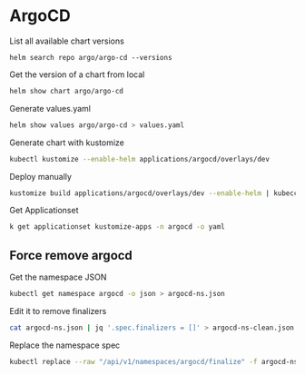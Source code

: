 # ArgoCD

List all available chart versions
```
helm search repo argo/argo-cd --versions
```

Get the version of a chart from local
```sh
helm show chart argo/argo-cd
```

Generate values.yaml
```sh
helm show values argo/argo-cd > values.yaml
```


Generate chart with kustomize
```sh
kubectl kustomize --enable-helm applications/argocd/overlays/dev
```

Deploy manually
```sh
kustomize build applications/argocd/overlays/dev --enable-helm | kubecctl apply -f -
```


Get Applicationset
```sh
k get applicationset kustomize-apps -n argocd -o yaml
```


## Force remove argocd
Get the namespace JSON
```sh
kubectl get namespace argocd -o json > argocd-ns.json
```
Edit it to remove finalizers
```sh
cat argocd-ns.json | jq '.spec.finalizers = []' > argocd-ns-clean.json
```
Replace the namespace spec
```sh
kubectl replace --raw "/api/v1/namespaces/argocd/finalize" -f argocd-ns-clean.json
```